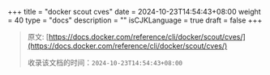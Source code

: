 +++
title = "docker scout cves"
date = 2024-10-23T14:54:43+08:00
weight = 40
type = "docs"
description = ""
isCJKLanguage = true
draft = false
+++

> 原文: [https://docs.docker.com/reference/cli/docker/scout/cves/](https://docs.docker.com/reference/cli/docker/scout/cves/)
>
> 收录该文档的时间：`2024-10-23T14:54:43+08:00`
